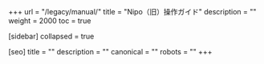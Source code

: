 +++
url = "/legacy/manual/"
title = "Nipo（旧）操作ガイド"
description = ""
weight = 2000
toc = true

[sidebar]
collapsed = true

[seo]
title = ""
description = ""
canonical = ""
robots = ""
+++
